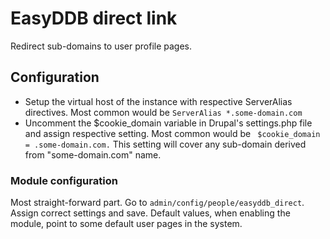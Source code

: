 # EasyDDB direct link

Redirect sub-domains to user profile pages.

## Configuration

* Setup the virtual host of the instance with respective ServerAlias directives. Most common would be 
```ServerAlias *.some-domain.com```
* Uncomment the $cookie_domain variable in Drupal's settings.php file and assign respective setting. Most common would be 
``` $cookie_domain = .some-domain.com.```
This setting will cover any sub-domain derived from "some-domain.com" name.

### Module configuration

Most straight-forward part. Go to ```admin/config/people/easyddb_direct```.
Assign correct settings and save. Default values, when enabling the module,
point to some default user pages in the system.
